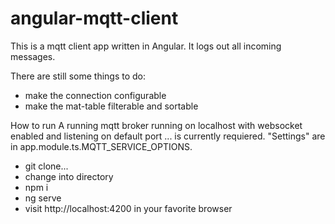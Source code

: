 # angular-mqtt-client

This is a mqtt client app written in Angular. It logs out all incoming messages.

There are still some things to do:
* make the connection configurable
* make the mat-table filterable and sortable

How to run
A running mqtt broker running on localhost with websocket enabled and listening on default port ... is currently requiered. "Settings" are in app.module.ts.MQTT_SERVICE_OPTIONS.

* git clone...
* change into directory
* npm i
* ng serve
* visit http://localhost:4200 in your favorite browser